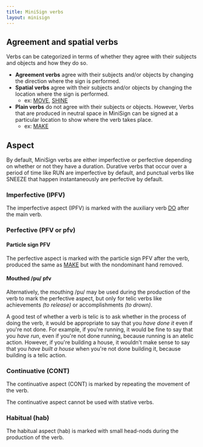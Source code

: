 ```yaml
---
title: MiniSign verbs
layout: minisign
---
```


## Agreement and spatial verbs
Verbs can be categorized in terms of whether they agree with their subjects and objects and how they do so.

* **Agreement verbs** agree with their subjects and/or objects by changing the direction where the sign is performed.
* **Spatial verbs** agree with their subjects and/or objects by changing the location where the sign is performed.
  * ex: <span class="small-caps">[MOVE](/minisign/dictionary#move)</span>, <span class="small-caps">[SHINE](/minisign/dictionary#shine)</span>
* **Plain verbs** do not agree with their subjects or objects. However, Verbs that are produced in neutral space in MiniSign can be signed at a particular location to show where the verb takes place.
  * ex: <span class="small-caps">[MAKE](/minisign/dictionary#make)</span>

## Aspect
By default, MiniSign verbs are either imperfective or perfective depending on whether or not they have a duration. Durative verbs that occur over a period of time like RUN are imperfective by default, and punctual verbs like SNEEZE that happen instantaneously are perfective by default.

### Imperfective (<span class="small-caps">IPFV</span>)
The imperfective aspect (<span class="small-caps">IPFV</span>) is marked with the auxiliary verb <span class="small-caps">[DO](/minisign/dictionary#do)</span> after the main verb.

### Perfective (<span class="small-caps">PFV</span> or pfv)
#### Particle sign <span class="small-caps">PFV</span>
The perfective aspect is marked with the particle sign <span class="small-caps">PFV</span> after the verb, produced the same as <span class="small-caps">[MAKE](/minisign/dictionary#make)</span> but with the nondominant hand removed.

#### Mouthed /pu/ pfv
Alternatively, the mouthing /pu/ may be used during the production of the verb to mark the perfective aspect, but only for telic verbs like achievements <i>(to release)</i> or accomplishments <i>(to drown)</i>.

A good test of whether a verb is telic is to ask whether in the process of doing the verb, it would be appropriate to say that you *have done it* even if you're not done. For example, if you're running, it would be fine to say that you *have run*, even if you're not done running, because running is an atelic action. However, if you're building a house, it wouldn't make sense to say that you *have built a house* when you're not done building it, because building is a telic action.

### Continuative (<span class="small-caps">CONT</span>)
The continuative aspect (<span class="small-caps">CONT</span>) is marked by repeating the movement of the verb.

The continuative aspect cannot be used with stative verbs.

### Habitual (hab)
The habitual aspect (hab) is marked with small head-nods during the production of the verb.